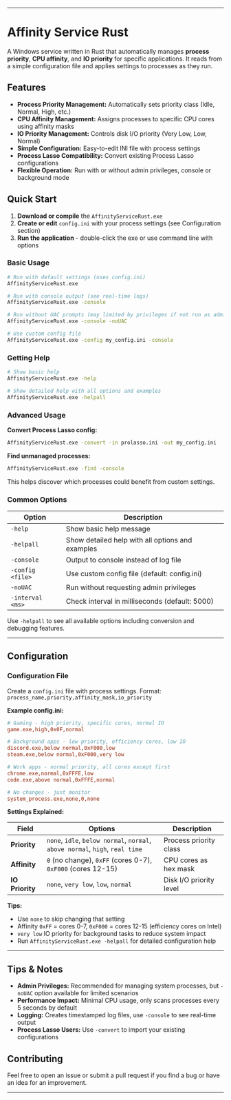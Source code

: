 
----

# Affinity Service Rust

A Windows service written in Rust that automatically manages **process priority**, **CPU affinity**, and **IO priority** for specific applications. It reads from a simple configuration file and applies settings to processes as they run.

## Features

  * **Process Priority Management:** Automatically sets priority class (Idle, Normal, High, etc.)
  * **CPU Affinity Management:** Assigns processes to specific CPU cores using affinity masks
  * **IO Priority Management:** Controls disk I/O priority (Very Low, Low, Normal)
  * **Simple Configuration:** Easy-to-edit INI file with process settings
  * **Process Lasso Compatibility:** Convert existing Process Lasso configurations
  * **Flexible Operation:** Run with or without admin privileges, console or background mode

## Quick Start

1. **Download or compile** the `AffinityServiceRust.exe`
2. **Create or edit** `config.ini` with your process settings (see Configuration section)
3. **Run the application** - double-click the exe or use command line with options

### Basic Usage

```bash
# Run with default settings (uses config.ini)
AffinityServiceRust.exe

# Run with console output (see real-time logs)
AffinityServiceRust.exe -console

# Run without UAC prompts (may limited by privileges if not run as admin)
AffinityServiceRust.exe -console -noUAC

# Use custom config file
AffinityServiceRust.exe -config my_config.ini -console
```

### Getting Help

```bash
# Show basic help
AffinityServiceRust.exe -help

# Show detailed help with all options and examples
AffinityServiceRust.exe -helpall
```

### Advanced Usage

**Convert Process Lasso config:**
```bash
AffinityServiceRust.exe -convert -in prolasso.ini -out my_config.ini
```

**Find unmanaged processes:**
```bash
AffinityServiceRust.exe -find -console
```
This helps discover which processes could benefit from custom settings.

### Common Options

| Option | Description |
|--------|-------------|
| `-help` | Show basic help message |
| `-helpall` | Show detailed help with all options and examples |
| `-console` | Output to console instead of log file |
| `-config <file>` | Use custom config file (default: config.ini) |
| `-noUAC` | Run without requesting admin privileges |
| `-interval <ms>` | Check interval in milliseconds (default: 5000) |

Use `-helpall` to see all available options including conversion and debugging features.

---

## Configuration

### Configuration File

Create a `config.ini` file with process settings. Format: `process_name,priority,affinity_mask,io_priority`

**Example config.ini:**
```ini
# Gaming - high priority, specific cores, normal IO
game.exe,high,0x0F,normal

# Background apps - low priority, efficiency cores, low IO  
discord.exe,below normal,0xF000,low
steam.exe,below normal,0xF000,very low

# Work apps - normal priority, all cores except first
chrome.exe,normal,0xFFFE,low
code.exe,above normal,0xFFFE,normal

# No changes - just monitor
system_process.exe,none,0,none
```

**Settings Explained:**

| Field | Options | Description |
|-------|---------|-------------|
| **Priority** | `none`, `idle`, `below normal`, `normal`, `above normal`, `high`, `real time` | Process priority class |
| **Affinity** | `0` (no change), `0xFF` (cores 0-7), `0xF000` (cores 12-15) | CPU cores as hex mask |
| **IO Priority** | `none`, `very low`, `low`, `normal` | Disk I/O priority level |

**Tips:**
- Use `none` to skip changing that setting
- Affinity `0xFF` = cores 0-7, `0xF000` = cores 12-15 (efficiency cores on Intel)
- `very low` IO priority for background tasks to reduce system impact
- Run `AffinityServiceRust.exe -helpall` for detailed configuration help

---

## Tips & Notes

- **Admin Privileges:** Recommended for managing system processes, but `-noUAC` option available for limited scenarios
- **Performance Impact:** Minimal CPU usage, only scans processes every 5 seconds by default
- **Logging:** Creates timestamped log files, use `-console` to see real-time output
- **Process Lasso Users:** Use `-convert` to import your existing configurations

## Contributing

Feel free to open an issue or submit a pull request if you find a bug or have an idea for an improvement.

---

